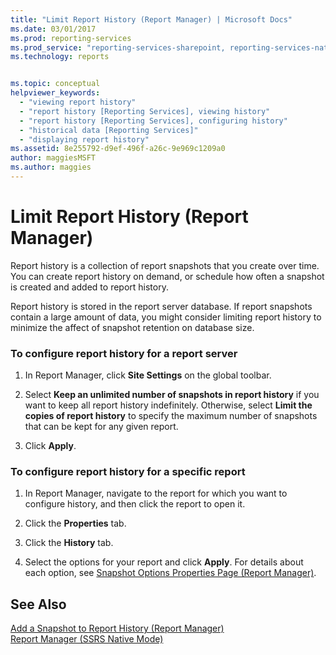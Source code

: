 ```yaml
---
title: "Limit Report History (Report Manager) | Microsoft Docs"
ms.date: 03/01/2017
ms.prod: reporting-services
ms.prod_service: "reporting-services-sharepoint, reporting-services-native"
ms.technology: reports


ms.topic: conceptual
helpviewer_keywords: 
  - "viewing report history"
  - "report history [Reporting Services], viewing history"
  - "report history [Reporting Services], configuring history"
  - "historical data [Reporting Services]"
  - "displaying report history"
ms.assetid: 8e255792-d9ef-496f-a26c-9e969c1209a0
author: maggiesMSFT
ms.author: maggies
---
```

# Limit Report History (Report Manager)
  Report history is a collection of report snapshots that you create over time. You can create report history on demand, or schedule how often a snapshot is created and added to report history.  
  
 Report history is stored in the report server database. If report snapshots contain a large amount of data, you might consider limiting report history to minimize the affect of snapshot retention on database size.  
  
### To configure report history for a report server  
  
1.  In Report Manager, click **Site Settings** on the global toolbar.  
  
2.  Select **Keep an unlimited number of snapshots in report history** if you want to keep all report history indefinitely. Otherwise, select **Limit the copies of report history** to specify the maximum number of snapshots that can be kept for any given report.  
  
3.  Click **Apply**.  
  
### To configure report history for a specific report  
  
1.  In Report Manager, navigate to the report for which you want to configure history, and then click the report to open it.  
  
2.  Click the **Properties** tab.  
  
3.  Click the **History** tab.  
  
4.  Select the options for your report and click **Apply**. For details about each option, see [Snapshot Options Properties Page &#40;Report Manager&#41;](https://msdn.microsoft.com/library/f6641f59-5267-4f57-8957-63b93d1a9679).  
  
## See Also  
 [Add a Snapshot to Report History &#40;Report Manager&#41;](../../reporting-services/report-server/add-a-snapshot-to-report-history-report-manager.md)   
 [Report Manager  &#40;SSRS Native Mode&#41;](https://msdn.microsoft.com/library/80949f9d-58f5-48e3-9342-9e9bf4e57896)  
  
  
